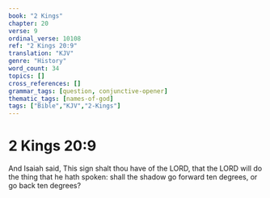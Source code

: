 ```yaml
---
book: "2 Kings"
chapter: 20
verse: 9
ordinal_verse: 10108
ref: "2 Kings 20:9"
translation: "KJV"
genre: "History"
word_count: 34
topics: []
cross_references: []
grammar_tags: [question, conjunctive-opener]
thematic_tags: [names-of-god]
tags: ["Bible","KJV","2-Kings"]
---
```


# 2 Kings 20:9

And Isaiah said, This sign shalt thou have of the LORD, that the LORD will do the thing that he hath spoken: shall the shadow go forward ten degrees, or go back ten degrees?

